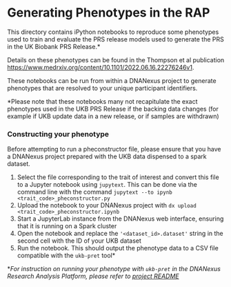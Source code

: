 # Generating Phenotypes in the RAP

This directory contains iPython notebooks to reproduce some phenotypes used to train and evaluate the PRS release models 
used to generate the PRS in the UK Biobank PRS Release.*

Details on these phenotypes can be found in the Thompson et al publication 
https://www.medrxiv.org/content/10.1101/2022.06.16.22276246v1.

These notebooks can be run from within a DNANexus project to generate phenotypes that are resolved to your 
unique participant identifiers.

*Please note that these notebooks many not recapitulate the exact phenotypes used in the UKB PRS Release if the backing 
data changes (for example if UKB update data in a new release, or if samples are withdrawn)

### Constructing your phenotype

Before attempting to run a pheconstructor file, please ensure that you have a DNANexus project prepared with the 
UKB data dispensed to a spark dataset.

1. Select the file corresponding to the trait of interest and convert this file to a Jupyter notebook using `jupytext`. 
This can be done via the command line with the command 
```jupytext --to ipynb <trait_code>_pheconstructor.py```
2. Upload the notebook to your DNANexus project with `dx upload <trait_code>_pheconstructor.ipynb`
3. Start a JupyterLab instance from the DNANexus web interface, ensuring that it is running on a Spark cluster
4. Open the notebook and replace the `'<dataset_id>.dataset'` string in the second cell with the 
ID of your UKB dataset
5. Run the notebook. This should output the phenotype data to a CSV file compatible with the `ukb-pret` tool*

*_For instruction on running your phenotype with `ukb-pret` in the DNANexus Research Analysis Platform, please refer to 
[project README](../README.md)_